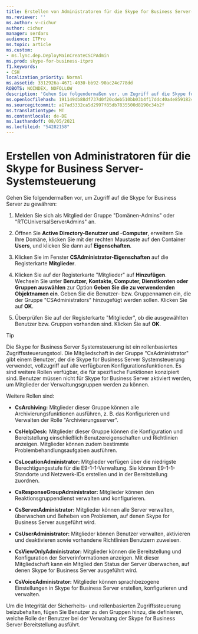 ```yaml
---
title: Erstellen von Administratoren für die Skype for Business Server-Systemsteuerung
ms.reviewer: ''
ms.author: v-cichur
author: cichur
manager: serdars
audience: ITPro
ms.topic: article
ms.custom:
- ms.lync.dep.DeployMainCreateCSCPAdmin
ms.prod: skype-for-business-itpro
f1.keywords:
- CSH
localization_priority: Normal
ms.assetid: 3312926a-4671-4030-bb92-90ac24c778dd
ROBOTS: NOINDEX, NOFOLLOW
description: 'Gehen Sie folgendermaßen vor, um Zugriff auf die Skype for Business Server zu gewähren:'
ms.openlocfilehash: 191149db88df737d0f20cdeb510bb03b4f17ddc40a4e85918240571a50ba5e5e
ms.sourcegitcommit: a17ad3332ca5d2997f85db7835500d8190c34b2f
ms.translationtype: MT
ms.contentlocale: de-DE
ms.lasthandoff: 08/05/2021
ms.locfileid: "54282158"
---
```

# <a name="create-skype-for-business-server-control-panel-administrators"></a>Erstellen von Administratoren für die Skype for Business Server-Systemsteuerung
 
Gehen Sie folgendermaßen vor, um Zugriff auf die Skype for Business Server zu gewähren:
  
1. Melden Sie sich als Mitglied der Gruppe "Domänen-Admins" oder "RTCUniversalServerAdmins" an.
    
2. Öffnen Sie **Active Directory-Benutzer und -Computer**, erweitern Sie Ihre Domäne, klicken Sie mit der rechten Maustaste auf den Container **Users**, und klicken Sie dann auf **Eigenschaften**.
    
3. Klicken Sie im Fenster **CSAdministrator-Eigenschaften** auf die Registerkarte **Mitglieder**.
    
4. Klicken Sie auf der Registerkarte "Mitglieder" auf **Hinzufügen**. Wechseln Sie unter **Benutzer, Kontakte, Computer, Dienstkonten oder Gruppen auswählen** zur Option **Geben Sie die zu verwendenden Objektnamen ein**. Geben Sie die Benutzer- bzw. Gruppennamen ein, die der Gruppe "CSAdministrators" hinzugefügt werden sollen. Klicken Sie auf **OK**.
    
5. Überprüfen Sie auf der Registerkarte "Mitglieder", ob die ausgewählten Benutzer bzw. Gruppen vorhanden sind. Klicken Sie auf **OK**.
    
> [!TIP]
> Die Skype for Business Server Systemsteuerung ist ein rollenbasiertes Zugriffssteuerungstool. Die Mitgliedschaft in der Gruppe "CsAdministrator" gibt einem Benutzer, der die Skype for Business Server Systemsteuerung verwendet, vollzugriff auf alle verfügbaren Konfigurationsfunktionen. Es sind weitere Rollen verfügbar, die für spezifische Funktionen konzipiert sind. Benutzer müssen nicht für Skype for Business Server aktiviert werden, um Mitglieder der Verwaltungsgruppen werden zu können. 
  
Weitere Rollen sind:
  
- **CsArchiving:** Mitglieder dieser Gruppe können alle Archivierungsfunktionen ausführen, z. B. das Konfigurieren und Verwalten der Rolle "Archivierungsserver".
    
- **CsHelpDesk:** Mitglieder dieser Gruppe können die Konfiguration und Bereitstellung einschließlich Benutzereigenschaften und Richtlinien anzeigen. Mitglieder können zudem bestimmte Problembehandlungsaufgaben ausführen.
    
- **CsLocationAdministrator:** Mitglieder verfügen über die niedrigste Berechtigungsstufe für die E9-1-1-Verwaltung. Sie können E9-1-1-Standorte und Netzwerk-IDs erstellen und in der Bereitstellung zuordnen.
    
- **CsResponseGroupAdministrator:** Mitglieder können den Reaktionsgruppendienst verwalten und konfigurieren.
    
- **CsServerAdministrator:** Mitglieder können alle Server verwalten, überwachen und Beheben von Problemen, auf denen Skype for Business Server ausgeführt wird.
    
- **CsUserAdministrator:** Mitglieder können Benutzer verwalten, aktivieren und deaktivieren sowie vorhandene Richtlinien Benutzern zuweisen.
    
- **CsViewOnlyAdministrator:** Mitglieder können die Bereitstellung und Konfiguration der Serverinformationen anzeigen. Mit dieser Mitgliedschaft kann ein Mitglied den Status der Server überwachen, auf denen Skype for Business Server ausgeführt wird.
    
- **CsVoiceAdministrator:** Mitglieder können sprachbezogene Einstellungen in Skype for Business Server erstellen, konfigurieren und verwalten.
    
Um die Integrität der Sicherheits- und rollenbasierten Zugriffssteuerung beizubehalten, fügen Sie Benutzer zu den Gruppen hinzu, die definieren, welche Rolle der Benutzer bei der Verwaltung der Skype for Business Server Bereitstellung ausführt.
  

